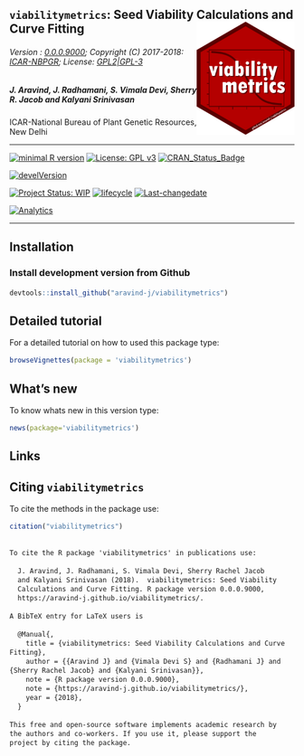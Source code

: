 
## `viabilitymetrics`: Seed Viability Calculations and Curve Fitting <img src="https://raw.githubusercontent.com/aravind-j/viabilitymetrics/master/inst/extdata/viabilitymetrics.png" align="right" alt="logo" width="173" height = "200" style = "border: none; float: right;">

###### Version : [0.0.0.9000](https://aravind-j.github.io/viabilitymetrics/articles/Introduction.html#version-history); Copyright (C) 2017-2018: [ICAR-NBPGR](http://www.nbpgr.ernet.in/); License: [GPL2|GPL-3](https://www.r-project.org/Licenses/)

##### *J. Aravind, J. Radhamani, S. Vimala Devi, Sherry R. Jacob and Kalyani Srinivasan*

ICAR-National Bureau of Plant Genetic Resources, New Delhi

-----

[![minimal R
version](https://img.shields.io/badge/R%3E%3D-3.0.2-6666ff.svg)](https://cran.r-project.org/)
[![License: GPL
v3](https://img.shields.io/badge/License-GPL%20v3-blue.svg)](https://www.gnu.org/licenses/gpl-3.0)
[![CRAN\_Status\_Badge](https://www.r-pkg.org/badges/version-last-release/viabilitymetrics)](https://cran.r-project.org/package=viabilitymetrics)
<!-- [![rstudio mirror downloads](https://cranlogs.r-pkg.org/badges/grand-total/viabilitymetrics?color=green)](https://CRAN.R-project.org/package=viabilitymetrics) -->
<!-- [![packageversion](https://img.shields.io/badge/Package%20version-0.2.3.3-orange.svg)](https://github.com/aravind-j/viabilitymetrics) -->
[![develVersion](https://img.shields.io/badge/devel%20version-0.0.0.9000-orange.svg)](https://github.com/aravind-j/viabilitymetrics)
<!-- [![GitHub Download Count](https://github-basic-badges.herokuapp.com/downloads/aravind-j/viabilitymetrics/total.svg)] -->
[![Project Status:
WIP](http://www.repostatus.org/badges/latest/wip.svg)](http://www.repostatus.org/#wip)
[![lifecycle](https://img.shields.io/badge/lifecycle-maturing-blue.svg)](https://www.tidyverse.org/lifecycle/#maturing)
[![Last-changedate](https://img.shields.io/badge/last%20change-2018--06--20-yellowgreen.svg)](/commits/master)
<!-- [![Rdoc](http://www.rdocumentation.org/badges/version/viabilitymetrics)](http://www.rdocumentation.org/packages/viabilitymetrics) -->
<!-- [![Zenodo DOI](https://zenodo.org/badge/DOI/10.5281/zenodo.841963.svg)](https://doi.org/10.5281/zenodo.841963) -->
[![Analytics](https://pro-pulsar-193905.appspot.com/UA-116693474-1/welcome-page)](https://github.com/aravind-j/google-analytics-beacon)

-----

## Installation

### Install development version from Github

``` r
devtools::install_github("aravind-j/viabilitymetrics")
```

## Detailed tutorial

For a detailed tutorial on how to used this package type:

``` r
browseVignettes(package = 'viabilitymetrics')
```

## What’s new

To know whats new in this version type:

``` r
news(package='viabilitymetrics')
```

## Links

## Citing `viabilitymetrics`

To cite the methods in the package use:

``` r
citation("viabilitymetrics")
```

``` 

To cite the R package 'viabilitymetrics' in publications use:

  J. Aravind, J. Radhamani, S. Vimala Devi, Sherry Rachel Jacob
  and Kalyani Srinivasan (2018).  viabilitymetrics: Seed Viability
  Calculations and Curve Fitting. R package version 0.0.0.9000,
  https://aravind-j.github.io/viabilitymetrics/.

A BibTeX entry for LaTeX users is

  @Manual{,
    title = {viabilitymetrics: Seed Viability Calculations and Curve Fitting},
    author = {{Aravind J} and {Vimala Devi S} and {Radhamani J} and {Sherry Rachel Jacob} and {Kalyani Srinivasan}},
    note = {R package version 0.0.0.9000},
    note = {https://aravind-j.github.io/viabilitymetrics/},
    year = {2018},
  }

This free and open-source software implements academic research by
the authors and co-workers. If you use it, please support the
project by citing the package.
```
